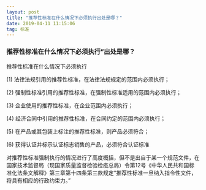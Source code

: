 ```yaml
---
layout: post
title: "推荐性标准在什么情况下必须执行出处是哪？"
date: 2019-04-11 11:15:06 
tag: 标准
---
```


### 推荐性标准在什么情况下必须执行”出处是哪？

<p>推荐性标准在什么情况下必须执行 
<p>(1) 法律法规引用的推荐性标准，在法律法规规定的范围内必须执行；
<p>(2) 强制性标准引用的推荐性标准，在强制性标准适用的范围内必须执行；
<p>(3) 企业使用的推荐性标准，在企业范围内必须执行；
<p>(4) 经济合同中引用的推荐性标准，在合同约定的范围内必须执行；
<p>(5) 在产品或其包装上标注的推荐性标准，则产品必须符合；
<p>(6) 获得认证并标示认证标志销售的产品，必须符合认证标准

<p>   对推荐性标准强制执行的情况进行了高度概括，但不是出自于某一个规范文件，在国家技术监督局（现国家质量监督检验检疫总局）令第12号《中华人民共和国标准化法条文解释》第三章第十四条第三款规定“推荐性标准一旦纳入指令性文件，将具有相应的行政约束力。”
